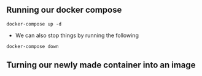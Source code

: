 






## Running our docker compose

```
docker-compose up -d 
```

- We can also stop things by running the following
```
docker-compose down
```

## Turning our newly made container into an image

```

```